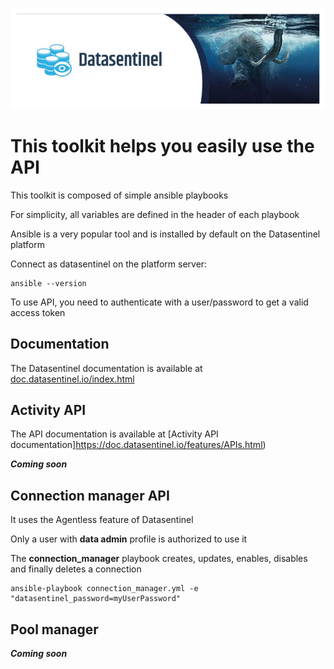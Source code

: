 ![Datasentinel](images/datasentinel-logo.jpg)


# This toolkit helps you easily use the API

This toolkit is composed of simple ansible playbooks

For simplicity, all variables are defined in the header of each playbook

Ansible is a very popular tool and is installed by default on the Datasentinel platform

Connect as datasentinel on the platform server:
```
ansible --version
```

To use API, you need to authenticate with a user/password to get a valid access token


## Documentation

The Datasentinel documentation is available at [doc.datasentinel.io/index.html](https://doc.datasentinel.io/index.html)

## Activity API

The API documentation is available at [Activity API documentation]https://doc.datasentinel.io/features/APIs.html)

***Coming soon***

## Connection manager API 
It uses the Agentless feature of Datasentinel

Only a user with **data admin** profile is authorized to use it

The **connection_manager** playbook creates, updates, enables, disables and finally deletes a connection

```
ansible-playbook connection_manager.yml -e "datasentinel_password=myUserPassword"
```

## Pool manager

***Coming soon***
